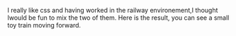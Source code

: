 I really like css and having worked in the railway environement,I thought Iwould be fun to mix the two of them.
Here is the result, you can see a small toy train moving forward.

